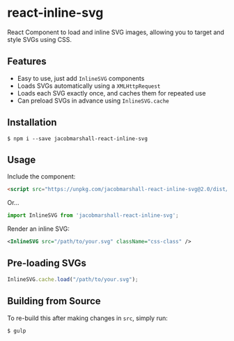 react-inline-svg
================

React Component to load and inline SVG images, allowing you to target and style SVGs using CSS.


Features
--------
- Easy to use, just add `InlineSVG` components
- Loads SVGs automatically using a `XMLHttpRequest`
- Loads each SVG exactly once, and caches them for repeated use
- Can preload SVGs in advance using `InlineSVG.cache`

Installation
------------

```
$ npm i --save jacobmarshall-react-inline-svg
```


Usage
-----

Include the component:
```html
<script src="https://unpkg.com/jacobmarshall-react-inline-svg@2.0/dist/react-inline-svg.js"></script>
```


Or...
```js
import InlineSVG from 'jacobmarshall-react-inline-svg';
```


Render an inline SVG:

```xml
<InlineSVG src="/path/to/your.svg" className="css-class" />
```


Pre-loading SVGs
----------------

```javascript
InlineSVG.cache.load("/path/to/your.svg");
```


Building from Source
--------------------

To re-build this after making changes in `src`, simply run:

```
$ gulp
```
